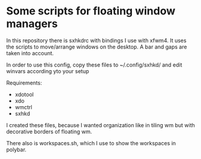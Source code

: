 # Some scripts for floating window managers

In this repository there is sxhkdrc with bindings I use with xfwm4. It uses the scripts to move/arrange windows on the desktop. A bar and gaps are taken into account.

In order to use this config, copy these files to ~/.config/sxhkd/ and edit winvars according yto your setup

Requirements:
- xdotool
- xdo
- wmctrl
- sxhkd

I created these files, because I wanted organization like in tiling wm but with decorative borders of floating wm.

There also is workspaces.sh, which I use to show the workspaces in polybar.
